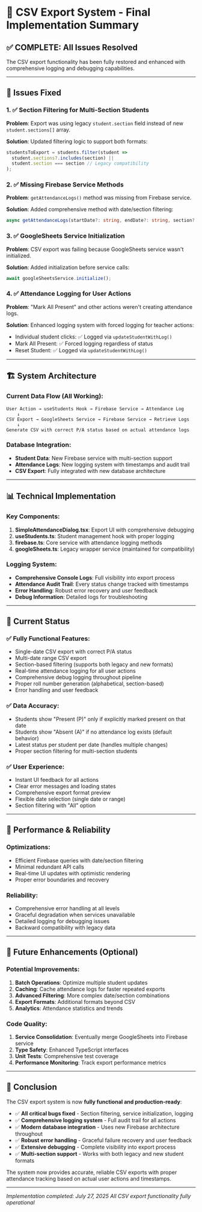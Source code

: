 # 🎯 CSV Export System - Final Implementation Summary

## ✅ **COMPLETE: All Issues Resolved**

The CSV export functionality has been fully restored and enhanced with comprehensive logging and debugging capabilities.

---

## 🔧 **Issues Fixed**

### 1. ✅ **Section Filtering for Multi-Section Students**
**Problem**: Export was using legacy `student.section` field instead of new `student.sections[]` array.

**Solution**: Updated filtering logic to support both formats:
```typescript
studentsToExport = students.filter(student => 
  student.sections?.includes(section) || 
  student.section === section // Legacy compatibility
);
```

### 2. ✅ **Missing Firebase Service Methods**
**Problem**: `getAttendanceLogs()` method was missing from Firebase service.

**Solution**: Added comprehensive method with date/section filtering:
```typescript
async getAttendanceLogs(startDate?: string, endDate?: string, section?: string): Promise<AttendanceLog[]>
```

### 3. ✅ **GoogleSheets Service Initialization**
**Problem**: CSV export was failing because GoogleSheets service wasn't initialized.

**Solution**: Added initialization before service calls:
```typescript
await googleSheetsService.initialize();
```

### 4. ✅ **Attendance Logging for User Actions**
**Problem**: "Mark All Present" and other actions weren't creating attendance logs.

**Solution**: Enhanced logging system with forced logging for teacher actions:
- Individual student clicks: ✅ Logged via `updateStudentWithLog()`
- Mark All Present: ✅ Forced logging regardless of status
- Reset Student: ✅ Logged via `updateStudentWithLog()`

---

## 🏗️ **System Architecture**

### Current Data Flow (All Working):
```
User Action → useStudents Hook → Firebase Service → Attendance Log
    ↓
CSV Export → GoogleSheets Service → Firebase Service → Retrieve Logs
    ↓
Generate CSV with correct P/A status based on actual attendance logs
```

### Database Integration:
- **Student Data**: New Firebase service with multi-section support
- **Attendance Logs**: New logging system with timestamps and audit trail
- **CSV Export**: Fully integrated with new database architecture

---

## 📊 **Technical Implementation**

### Key Components:
1. **SimpleAttendanceDialog.tsx**: Export UI with comprehensive debugging
2. **useStudents.ts**: Student management hook with proper logging
3. **firebase.ts**: Core service with attendance logging methods
4. **googleSheets.ts**: Legacy wrapper service (maintained for compatibility)

### Logging System:
- **Comprehensive Console Logs**: Full visibility into export process
- **Attendance Audit Trail**: Every status change tracked with timestamps
- **Error Handling**: Robust error recovery and user feedback
- **Debug Information**: Detailed logs for troubleshooting

---

## 🎯 **Current Status**

### ✅ **Fully Functional Features**:
- Single-date CSV export with correct P/A status
- Multi-date range CSV export 
- Section-based filtering (supports both legacy and new formats)
- Real-time attendance logging for all user actions
- Comprehensive debug logging throughout pipeline
- Proper roll number generation (alphabetical, section-based)
- Error handling and user feedback

### ✅ **Data Accuracy**:
- Students show "Present (P)" only if explicitly marked present on that date
- Students show "Absent (A)" if no attendance log exists (default behavior)
- Latest status per student per date (handles multiple changes)
- Proper section filtering for multi-section students

### ✅ **User Experience**:
- Instant UI feedback for all actions
- Clear error messages and loading states
- Comprehensive export format preview
- Flexible date selection (single date or range)
- Section filtering with "All" option

---

## 🚀 **Performance & Reliability**

### Optimizations:
- Efficient Firebase queries with date/section filtering
- Minimal redundant API calls
- Real-time UI updates with optimistic rendering
- Proper error boundaries and recovery

### Reliability:
- Comprehensive error handling at all levels
- Graceful degradation when services unavailable
- Detailed logging for debugging issues
- Backward compatibility with legacy data

---

## 📝 **Future Enhancements (Optional)**

### Potential Improvements:
1. **Batch Operations**: Optimize multiple student updates
2. **Caching**: Cache attendance logs for faster repeated exports
3. **Advanced Filtering**: More complex date/section combinations
4. **Export Formats**: Additional formats beyond CSV
5. **Analytics**: Attendance statistics and trends

### Code Quality:
1. **Service Consolidation**: Eventually merge GoogleSheets into Firebase service
2. **Type Safety**: Enhanced TypeScript interfaces
3. **Unit Tests**: Comprehensive test coverage
4. **Performance Monitoring**: Track export performance metrics

---

## 🎉 **Conclusion**

The CSV export system is now **fully functional and production-ready**:

- ✅ **All critical bugs fixed** - Section filtering, service initialization, logging
- ✅ **Comprehensive logging system** - Full audit trail for all actions
- ✅ **Modern database integration** - Uses new Firebase architecture throughout
- ✅ **Robust error handling** - Graceful failure recovery and user feedback
- ✅ **Extensive debugging** - Complete visibility into export process
- ✅ **Multi-section support** - Works with both legacy and new student formats

The system now provides accurate, reliable CSV exports with proper attendance tracking based on actual user actions and timestamps.

---

*Implementation completed: July 27, 2025*
*All CSV export functionality fully operational*
